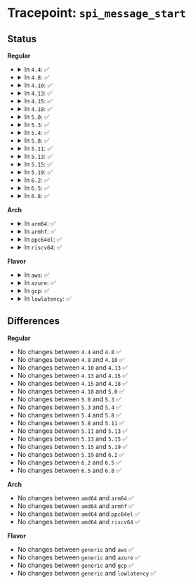 # Tracepoint: <code>spi_message_start</code>

## Status
<b>Regular</b>
<ul>
<li>
<details>
<summary>In <code>4.4</code>: ✅</summary>

Event:

```c
struct trace_event_raw_spi_message {
    struct trace_entry ent;
    int bus_num;
    int chip_select;
    struct spi_message *msg;
    char __data[0];
};
```
Function:

```c
void trace_event_raw_event_spi_message(void *__data, struct spi_message *msg);
```
</details>
</li>
<li>
<details>
<summary>In <code>4.8</code>: ✅</summary>

Event:

```c
struct trace_event_raw_spi_message {
    struct trace_entry ent;
    int bus_num;
    int chip_select;
    struct spi_message *msg;
    char __data[0];
};
```
Function:

```c
void trace_event_raw_event_spi_message(void *__data, struct spi_message *msg);
```
</details>
</li>
<li>
<details>
<summary>In <code>4.10</code>: ✅</summary>

Event:

```c
struct trace_event_raw_spi_message {
    struct trace_entry ent;
    int bus_num;
    int chip_select;
    struct spi_message *msg;
    char __data[0];
};
```
Function:

```c
void trace_event_raw_event_spi_message(void *__data, struct spi_message *msg);
```
</details>
</li>
<li>
<details>
<summary>In <code>4.13</code>: ✅</summary>

Event:

```c
struct trace_event_raw_spi_message {
    struct trace_entry ent;
    int bus_num;
    int chip_select;
    struct spi_message *msg;
    char __data[0];
};
```
Function:

```c
void trace_event_raw_event_spi_message(void *__data, struct spi_message *msg);
```
</details>
</li>
<li>
<details>
<summary>In <code>4.15</code>: ✅</summary>

Event:

```c
struct trace_event_raw_spi_message {
    struct trace_entry ent;
    int bus_num;
    int chip_select;
    struct spi_message *msg;
    char __data[0];
};
```
Function:

```c
void trace_event_raw_event_spi_message(void *__data, struct spi_message *msg);
```
</details>
</li>
<li>
<details>
<summary>In <code>4.18</code>: ✅</summary>

Event:

```c
struct trace_event_raw_spi_message {
    struct trace_entry ent;
    int bus_num;
    int chip_select;
    struct spi_message *msg;
    char __data[0];
};
```
Function:

```c
void trace_event_raw_event_spi_message(void *__data, struct spi_message *msg);
```
</details>
</li>
<li>
<details>
<summary>In <code>5.0</code>: ✅</summary>

Event:

```c
struct trace_event_raw_spi_message {
    struct trace_entry ent;
    int bus_num;
    int chip_select;
    struct spi_message *msg;
    char __data[0];
};
```
Function:

```c
void trace_event_raw_event_spi_message(void *__data, struct spi_message *msg);
```
</details>
</li>
<li>
<details>
<summary>In <code>5.3</code>: ✅</summary>

Event:

```c
struct trace_event_raw_spi_message {
    struct trace_entry ent;
    int bus_num;
    int chip_select;
    struct spi_message *msg;
    char __data[0];
};
```
Function:

```c
void trace_event_raw_event_spi_message(void *__data, struct spi_message *msg);
```
</details>
</li>
<li>
<details>
<summary>In <code>5.4</code>: ✅</summary>

Event:

```c
struct trace_event_raw_spi_message {
    struct trace_entry ent;
    int bus_num;
    int chip_select;
    struct spi_message *msg;
    char __data[0];
};
```
Function:

```c
void trace_event_raw_event_spi_message(void *__data, struct spi_message *msg);
```
</details>
</li>
<li>
<details>
<summary>In <code>5.8</code>: ✅</summary>

Event:

```c
struct trace_event_raw_spi_message {
    struct trace_entry ent;
    int bus_num;
    int chip_select;
    struct spi_message *msg;
    char __data[0];
};
```
Function:

```c
void trace_event_raw_event_spi_message(void *__data, struct spi_message *msg);
```
</details>
</li>
<li>
<details>
<summary>In <code>5.11</code>: ✅</summary>

Event:

```c
struct trace_event_raw_spi_message {
    struct trace_entry ent;
    int bus_num;
    int chip_select;
    struct spi_message *msg;
    char __data[0];
};
```
Function:

```c
void trace_event_raw_event_spi_message(void *__data, struct spi_message *msg);
```
</details>
</li>
<li>
<details>
<summary>In <code>5.13</code>: ✅</summary>

Event:

```c
struct trace_event_raw_spi_message {
    struct trace_entry ent;
    int bus_num;
    int chip_select;
    struct spi_message *msg;
    char __data[0];
};
```
Function:

```c
void trace_event_raw_event_spi_message(void *__data, struct spi_message *msg);
```
</details>
</li>
<li>
<details>
<summary>In <code>5.15</code>: ✅</summary>

Event:

```c
struct trace_event_raw_spi_message {
    struct trace_entry ent;
    int bus_num;
    int chip_select;
    struct spi_message *msg;
    char __data[0];
};
```
Function:

```c
void trace_event_raw_event_spi_message(void *__data, struct spi_message *msg);
```
</details>
</li>
<li>
<details>
<summary>In <code>5.19</code>: ✅</summary>

Event:

```c
struct trace_event_raw_spi_message {
    struct trace_entry ent;
    int bus_num;
    int chip_select;
    struct spi_message *msg;
    char __data[0];
};
```
Function:

```c
void trace_event_raw_event_spi_message(void *__data, struct spi_message *msg);
```
</details>
</li>
<li>
<details>
<summary>In <code>6.2</code>: ✅</summary>

Event:

```c
struct trace_event_raw_spi_message {
    struct trace_entry ent;
    int bus_num;
    int chip_select;
    struct spi_message *msg;
    char __data[0];
};
```
Function:

```c
void trace_event_raw_event_spi_message(void *__data, struct spi_message *msg);
```
</details>
</li>
<li>
<details>
<summary>In <code>6.5</code>: ✅</summary>

Event:

```c
struct trace_event_raw_spi_message {
    struct trace_entry ent;
    int bus_num;
    int chip_select;
    struct spi_message *msg;
    char __data[0];
};
```
Function:

```c
void trace_event_raw_event_spi_message(void *__data, struct spi_message *msg);
```
</details>
</li>
<li>
<details>
<summary>In <code>6.8</code>: ✅</summary>

Event:

```c
struct trace_event_raw_spi_message {
    struct trace_entry ent;
    int bus_num;
    int chip_select;
    struct spi_message *msg;
    char __data[0];
};
```
Function:

```c
void trace_event_raw_event_spi_message(void *__data, struct spi_message *msg);
```
</details>
</li>
</ul>
<b>Arch</b>
<ul>
<li>
<details>
<summary>In <code>arm64</code>: ✅</summary>

Event:

```c
struct trace_event_raw_spi_message {
    struct trace_entry ent;
    int bus_num;
    int chip_select;
    struct spi_message *msg;
    char __data[0];
};
```
Function:

```c
void trace_event_raw_event_spi_message(void *__data, struct spi_message *msg);
```
</details>
</li>
<li>
<details>
<summary>In <code>armhf</code>: ✅</summary>

Event:

```c
struct trace_event_raw_spi_message {
    struct trace_entry ent;
    int bus_num;
    int chip_select;
    struct spi_message *msg;
    char __data[0];
};
```
Function:

```c
void trace_event_raw_event_spi_message(void *__data, struct spi_message *msg);
```
</details>
</li>
<li>
<details>
<summary>In <code>ppc64el</code>: ✅</summary>

Event:

```c
struct trace_event_raw_spi_message {
    struct trace_entry ent;
    int bus_num;
    int chip_select;
    struct spi_message *msg;
    char __data[0];
};
```
Function:

```c
void trace_event_raw_event_spi_message(void *__data, struct spi_message *msg);
```
</details>
</li>
<li>
<details>
<summary>In <code>riscv64</code>: ✅</summary>

Event:

```c
struct trace_event_raw_spi_message {
    struct trace_entry ent;
    int bus_num;
    int chip_select;
    struct spi_message *msg;
    char __data[0];
};
```
Function:

```c
void trace_event_raw_event_spi_message(void *__data, struct spi_message *msg);
```
</details>
</li>
</ul>
<b>Flavor</b>
<ul>
<li>
<details>
<summary>In <code>aws</code>: ✅</summary>

Event:

```c
struct trace_event_raw_spi_message {
    struct trace_entry ent;
    int bus_num;
    int chip_select;
    struct spi_message *msg;
    char __data[0];
};
```
Function:

```c
void trace_event_raw_event_spi_message(void *__data, struct spi_message *msg);
```
</details>
</li>
<li>
<details>
<summary>In <code>azure</code>: ✅</summary>

Event:

```c
struct trace_event_raw_spi_message {
    struct trace_entry ent;
    int bus_num;
    int chip_select;
    struct spi_message *msg;
    char __data[0];
};
```
Function:

```c
void trace_event_raw_event_spi_message(void *__data, struct spi_message *msg);
```
</details>
</li>
<li>
<details>
<summary>In <code>gcp</code>: ✅</summary>

Event:

```c
struct trace_event_raw_spi_message {
    struct trace_entry ent;
    int bus_num;
    int chip_select;
    struct spi_message *msg;
    char __data[0];
};
```
Function:

```c
void trace_event_raw_event_spi_message(void *__data, struct spi_message *msg);
```
</details>
</li>
<li>
<details>
<summary>In <code>lowlatency</code>: ✅</summary>

Event:

```c
struct trace_event_raw_spi_message {
    struct trace_entry ent;
    int bus_num;
    int chip_select;
    struct spi_message *msg;
    char __data[0];
};
```
Function:

```c
void trace_event_raw_event_spi_message(void *__data, struct spi_message *msg);
```
</details>
</li>
</ul>

## Differences
<b>Regular</b>
<ul>
<li>
No changes between <code>4.4</code> and <code>4.8</code> ✅
</li>
<li>
No changes between <code>4.8</code> and <code>4.10</code> ✅
</li>
<li>
No changes between <code>4.10</code> and <code>4.13</code> ✅
</li>
<li>
No changes between <code>4.13</code> and <code>4.15</code> ✅
</li>
<li>
No changes between <code>4.15</code> and <code>4.18</code> ✅
</li>
<li>
No changes between <code>4.18</code> and <code>5.0</code> ✅
</li>
<li>
No changes between <code>5.0</code> and <code>5.3</code> ✅
</li>
<li>
No changes between <code>5.3</code> and <code>5.4</code> ✅
</li>
<li>
No changes between <code>5.4</code> and <code>5.8</code> ✅
</li>
<li>
No changes between <code>5.8</code> and <code>5.11</code> ✅
</li>
<li>
No changes between <code>5.11</code> and <code>5.13</code> ✅
</li>
<li>
No changes between <code>5.13</code> and <code>5.15</code> ✅
</li>
<li>
No changes between <code>5.15</code> and <code>5.19</code> ✅
</li>
<li>
No changes between <code>5.19</code> and <code>6.2</code> ✅
</li>
<li>
No changes between <code>6.2</code> and <code>6.5</code> ✅
</li>
<li>
No changes between <code>6.5</code> and <code>6.8</code> ✅
</li>
</ul>
<b>Arch</b>
<ul>
<li>
No changes between <code>amd64</code> and <code>arm64</code> ✅
</li>
<li>
No changes between <code>amd64</code> and <code>armhf</code> ✅
</li>
<li>
No changes between <code>amd64</code> and <code>ppc64el</code> ✅
</li>
<li>
No changes between <code>amd64</code> and <code>riscv64</code> ✅
</li>
</ul>
<b>Flavor</b>
<ul>
<li>
No changes between <code>generic</code> and <code>aws</code> ✅
</li>
<li>
No changes between <code>generic</code> and <code>azure</code> ✅
</li>
<li>
No changes between <code>generic</code> and <code>gcp</code> ✅
</li>
<li>
No changes between <code>generic</code> and <code>lowlatency</code> ✅
</li>
</ul>
